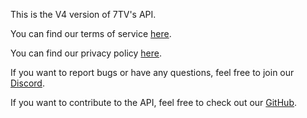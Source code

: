 This is the V4 version of 7TV's API.

You can find our terms of service [here](https://7tv.app/legal/terms).

You can find our privacy policy [here](https://7tv.app/legal/privacy).

If you want to report bugs or have any questions, feel free to join our [Discord](https://discord.gg/7tv).

If you want to contribute to the API, feel free to check out our [GitHub](https://github.com/seventv/seventv).
